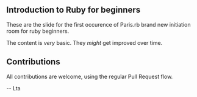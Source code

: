 ## Introduction to Ruby for beginners

These are the slide for the first occurence of Paris.rb brand new initiation room for ruby beginners.

The content is _very_ basic. They *might* get improved over time.

## Contributions

All contributions are welcome, using the regular Pull Request flow.

--
Lta

